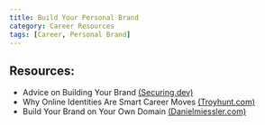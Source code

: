 ```yaml
---
title: Build Your Personal Brand
category: Career Resources
tags: [Career, Personal Brand]
---
```


## Resources:

- Advice on Building Your Brand [(Securing.dev)](https://securing.dev/posts/breaking-into-infosec/#build-your-brand)
- Why Online Identities Are Smart Career Moves [(Troyhunt.com)](https://www.troyhunt.com/why-online-identities-are-smart-career/)
- Build Your Brand on Your Own Domain [(Danielmiessler.com)](https://danielmiessler.com/p/why-aspiring-influencers-should-build-their-brands-on-their-own-domains/)


